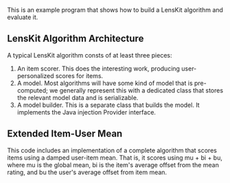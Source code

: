 This is an example program that shows how to build a LensKit algorithm and evaluate it.

## LensKit Algorithm Architecture

A typical LensKit algorithm consts of at least three pieces:

1.  An item scorer.  This does the interesting work, producing user-personalized scores for items.
2.  A model.  Most algorithms will have some kind of model that is pre-computed; we generally
    represent this with a dedicated class that stores the relevant model data and is serializable.
3.  A model builder.  This is a separate class that builds the model.  It implements the Java
    injection Provider interface.

## Extended Item-User Mean

This code includes an implementation of a complete algorithm that scores items using a damped
user-item mean.  That is, it scores using mu + bi + bu, where mu is the global mean, bi is the
item's average offset from the mean rating, and bu the user's average offset from item mean.